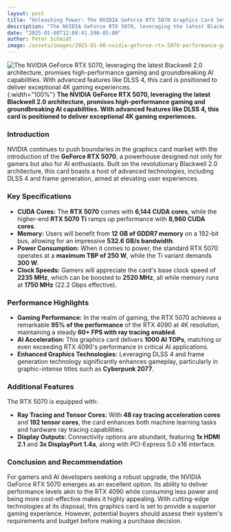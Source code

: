 ```yaml
---
layout: post
title: "Unleashing Power: The NVIDIA GeForce RTX 5070 Graphics Card Sets New Standards in Gaming and AI Performance"
description: "The NVIDIA GeForce RTX 5070, leveraging the latest Blackwell 2.0 architecture, promises high-performance gaming and groundbreaking AI capabilities. With advanced features like DLSS 4, this card is positioned to deliver exceptional 4K gaming experiences."
date: "2025-01-08T12:08:41.596-05:00"
author: Peter Schmidt
image: /assets/images/2025-01-08-nvidia-geforce-rtx-5070-performance-gaming-ai.webp
---
```

![The NVIDIA GeForce RTX 5070, leveraging the latest Blackwell 2.0 architecture, promises high-performance gaming and groundbreaking AI capabilities. With advanced features like DLSS 4, this card is positioned to deliver exceptional 4K gaming experiences.]( {{page.image}} ){:width="100%"}
**The NVIDIA GeForce RTX 5070, leveraging the latest Blackwell 2.0 architecture, promises high-performance gaming and groundbreaking AI capabilities. With advanced features like DLSS 4, this card is positioned to deliver exceptional 4K gaming experiences.**
### Introduction

NVIDIA continues to push boundaries in the graphics card market with the introduction of the **GeForce RTX 5070**, a powerhouse designed not only for gamers but also for AI enthusiasts. Built on the revolutionary Blackwell 2.0 architecture, this card boasts a host of advanced technologies, including DLSS 4 and frame generation, aimed at elevating user experiences.

### Key Specifications

- **CUDA Cores:** The **RTX 5070** comes with **6,144 CUDA cores**, while the higher-end **RTX 5070 Ti** ramps up performance with **8,960 CUDA cores**.
- **Memory:** Users will benefit from **12 GB of GDDR7 memory** on a 192-bit bus, allowing for an impressive **532.6 GB/s bandwidth**.
- **Power Consumption:** When it comes to power, the standard RTX 5070 operates at a **maximum TBP of 250 W**, while the Ti variant demands **300 W**.
- **Clock Speeds:** Gamers will appreciate the card's base clock speed of **2235 MHz**, which can be boosted to **2520 MHz**, all while memory runs at **1750 MHz** (22.2 Gbps effective).

### Performance Highlights

- **Gaming Performance:** In the realm of gaming, the RTX 5070 achieves a remarkable **95% of the performance** of the RTX 4090 at 4K resolution, maintaining a steady **60+ FPS with ray tracing enabled**.
- **AI Acceleration:** This graphics card delivers **1000 AI TOPs**, matching or even exceeding RTX 4090's performance in critical AI applications.
- **Enhanced Graphics Technologies:** Leveraging DLSS 4 and frame generation technology significantly enhances gameplay, particularly in graphic-intense titles such as **Cyberpunk 2077**.

### Additional Features

The RTX 5070 is equipped with:
- **Ray Tracing and Tensor Cores:** With **48 ray tracing acceleration cores** and **192 tensor cores**, the card enhances both machine learning tasks and hardware ray tracing capabilities.
- **Display Outputs:** Connectivity options are abundant, featuring **1x HDMI 2.1** and **3x DisplayPort 1.4a**, along with PCI-Express 5.0 x16 interface.

### Conclusion and Recommendation

For gamers and AI developers seeking a robust upgrade, the NVIDIA GeForce RTX 5070 emerges as an excellent option. Its ability to deliver performance levels akin to the RTX 4090 while consuming less power and being more cost-effective makes it highly appealing. With cutting-edge technologies at its disposal, this graphics card is set to provide a superior gaming experience. However, potential buyers should assess their system's requirements and budget before making a purchase decision.